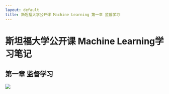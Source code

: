 ```yaml
---
layout: default
title: 斯坦福大学公开课 Machine Learning 第一章 监督学习
---
```


# 斯坦福大学公开课 Machine Learning学习笔记 #
## 第一章 监督学习 ##

![](https://raw.githubusercontent.com/wearyoung/pictures_repo/master/pass.JPG)